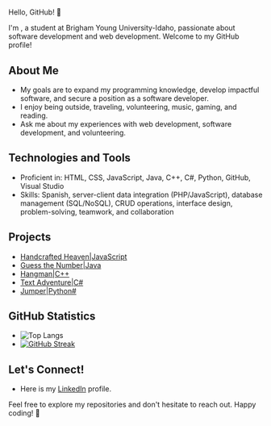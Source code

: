 # <Camila Apai>

Hello, GitHub! 👋

I'm <Camila Apai>, a student at Brigham Young University-Idaho, passionate about software development and web development. Welcome to my GitHub profile!

## About Me

- My goals are to expand my programming knowledge, develop impactful software, and secure a position as a software developer.
- I enjoy being outside, traveling, volunteering, music, gaming, and reading.
- Ask me about my experiences with web development, software development, and volunteering.

## Technologies and Tools

- Proficient in: HTML, CSS, JavaScript, Java, C++, C#,  Python, GitHub, Visual Studio
- Skills: Spanish, server-client data integration (PHP/JavaScript), database management (SQL/NoSQL), CRUD operations, interface design, problem-solving, teamwork, and collaboration

## Projects

- [Handcrafted Heaven|JavaScript](https://github.com/MartaLyrical/handcraftedheaven)
- [Guess the Number|Java](https://github.com/CamilaApai/Guess-the-Number-Game)
- [Hangman|C++](https://github.com/CamilaApai/HangmanGame)
- [Text Adventure|C#](https://github.com/CamilaApai/HangmanGame)
- [Jumper|Python#](https://github.com/CamilaApai/cse210-03)


## GitHub Statistics

- ![Top Langs](https://github-readme-stats.vercel.app/api/top-langs/?username=CamilaApai&layout=compact&theme=radical)
- [![GitHub Streak](https://github-readme-streak-stats.herokuapp.com/?user=CamilaApai&theme=radical)](https://git.io/streak-stats)

## Let's Connect!

- Here is my [LinkedIn](www.linkedin.com/in/camila-apai) profile.

Feel free to explore my repositories and don't hesitate to reach out. Happy coding! 🚀  
